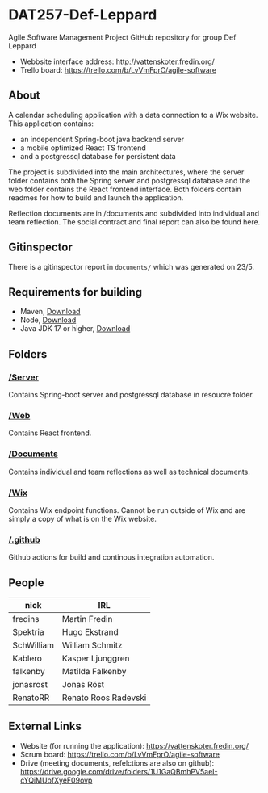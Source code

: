 # DAT257-Def-Leppard
Agile Software Management Project GitHub repository for group Def Leppard

- Webbsite interface address: http://vattenskoter.fredin.org/
- Trello board: https://trello.com/b/LvVmFprO/agile-software


## About
A calendar scheduling application with a data connection to a Wix website. This application contains:
- an independent Spring-boot java backend server
- a mobile optimized React TS frontend
- and a postgressql database for persistent data

The project is subdivided into the main architectures, where the server folder contains both the Spring server and postgressql database and
the web folder contains the React frontend interface. Both folders contain readmes for how to build and launch the application.

Reflection documents are in /documents and subdivided into individual and team reflection. The social contract and final report can also be found here.

## Gitinspector
There is a gitinspector report in ```documents/``` which was generated on 23/5.

## Requirements for building
- Maven, [Download](https://maven.apache.org/download.cgi)
- Node,  [Download](https://nodejs.org/en/download/)
- Java JDK 17 or higher, [Download](https://www.oracle.com/java/technologies/downloads/)


## Folders
### [/Server](https://github.com/funcorange/DAT257-Def-Leppard/tree/main/server)
Contains Spring-boot server and postgressql database in resoucre folder.

### [/Web](https://github.com/funcorange/DAT257-Def-Leppard/tree/main/web)
Contains React frontend.

### [/Documents](https://github.com/funcorange/DAT257-Def-Leppard/tree/main/documents)
Contains individual and team reflections as well as technical documents.

### [/Wix](https://github.com/funcorange/DAT257-Def-Leppard/tree/main/wix/backend)
Contains Wix endpoint functions. Cannot be run outside of Wix and are simply a copy of what is on the Wix website.

### [/.github](https://github.com/funcorange/DAT257-Def-Leppard/tree/main/.github)
Github actions for build and continous integration automation.

## People
| nick    | IRL |
| ------------- | ------------- |
| fredins  | Martin Fredin  |
| Spektria  | Hugo Ekstrand  |
| SchWilliam  | William Schmitz  |
| Kablero  | Kasper Ljunggren   |
| falkenby  | Matilda Falkenby    |
| jonasrost  | Jonas Röst    |
| RenatoRR  | Renato Roos Radevski |

## External Links
- Website (for running the application): https://vattenskoter.fredin.org/
- Scrum board: https://trello.com/b/LvVmFprO/agile-software
- Drive (meeting documents, refelctions are also on github): https://drive.google.com/drive/folders/1U1GaQBmhPV5aeI-cYQiMUbfXyeF09ovp

